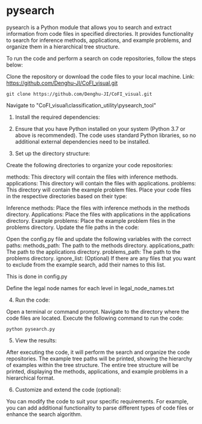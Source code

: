 # pysearch
pysearch is a Python module that allows you to search and extract information from code files in specified directories. It provides functionality to search for inference methods, applications, and example problems, and organize them in a hierarchical tree structure.

To run the code and perform a search on code repositories, follow the steps below:

Clone the repository or download the code files to your local machine. Link: https://github.com/Denghu-JI/CoFI_visual.git

```console
git clone https://github.com/Denghu-JI/CoFI_visual.git
```

Navigate to "CoFI_visual\classification_utility\pysearch_tool"

1. Install the required dependencies:
   
3. Ensure that you have Python installed on your system (Python 3.7 or above is recommended).
The code uses standard Python libraries, so no additional external dependencies need to be installed.

4. Set up the directory structure:

Create the following directories to organize your code repositories:

methods: This directory will contain the files with inference methods.
applications: This directory will contain the files with applications.
problems: This directory will contain the example problem files.
Place your code files in the respective directories based on their type:

Inference methods: Place the files with inference methods in the methods directory.
Applications: Place the files with applications in the applications directory.
Example problems: Place the example problem files in the problems directory.
Update the file paths in the code:

Open the config.py file and update the following variables with the correct paths:
methods_path: The path to the methods directory.
applications_path: The path to the applications directory.
problems_path: The path to the problems directory.
ignore_list: (Optional) If there are any files that you want to exclude from the example search, add their names to this list.

This is done in config.py

Define the legal node names for each level in legal_node_names.txt

4. Run the code:

Open a terminal or command prompt.
Navigate to the directory where the code files are located.
Execute the following command to run the code: 

```console
python pysearch.py
```

5. View the results:

After executing the code, it will perform the search and organize the code repositories.
The example tree paths will be printed, showing the hierarchy of examples within the tree structure.
The entire tree structure will be printed, displaying the methods, applications, and example problems in a hierarchical format.

6. Customize and extend the code (optional):

You can modify the code to suit your specific requirements.
For example, you can add additional functionality to parse different types of code files or enhance the search algorithm.


